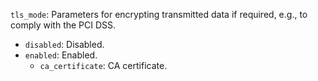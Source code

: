 `tls_mode`: Parameters for encrypting transmitted data if required, e.g., to comply with the PCI DSS.

* `disabled`: Disabled.
* `enabled`: Enabled.
   * `ca_certificate`: CA certificate.

